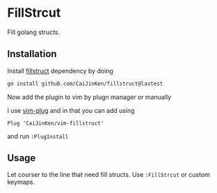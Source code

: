 # FillStrcut

Fill golang structs.

## Installation

Install [fillstruct](https://github.com/CaiJinKen/fillstruct) dependency by
doing

```bash
go install github.com/CaiJinKen/fillstruct@lastest
```

Now add the plugin to vim by plugn manager or manually

I use [vim-plug](https://github.com/junegunn/vim-plug) and in that you can add
using

```vim
Plug 'CaiJinKen/vim-fillstruct'
```

and run `:PlugInstall`

## Usage

Let courser to the line that need fill structs. Use `:FillStrcut` or custom
keymaps.

